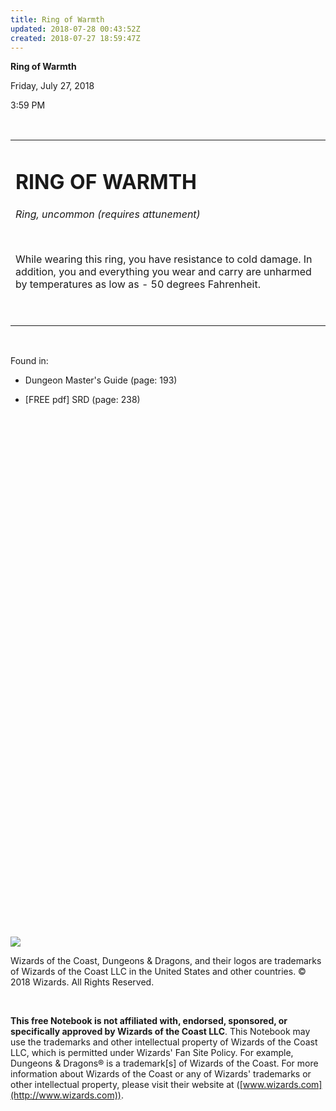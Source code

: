 ```yaml
---
title: Ring of Warmth
updated: 2018-07-28 00:43:52Z
created: 2018-07-27 18:59:47Z
---
```


**Ring of Warmth**

Friday, July 27, 2018

3:59 PM

 

<table><tbody><tr class="odd"><td><h1 id="ring-of-warmth"><strong>RING OF WARMTH</strong></h1><p><em>Ring, uncommon (requires attunement)</em></p><p> </p><p>While wearing this ring, you have resistance to cold damage. In addition, you and everything you wear and carry are unharmed by temperatures as low as - 50 degrees Fahrenheit.</p><p> </p></td></tr></tbody></table>

 

Found in:

-   Dungeon Master's Guide (page: 193)

-   \[FREE pdf\] SRD (page: 238)

 

 

 

 

 

 

 

 

 

 

 

 

 

 

 

 

 

 

 

 

 

 

 

 

 

 

 

![](tmp\media\image1.png)

Wizards of the Coast, Dungeons & Dragons, and their logos are trademarks of Wizards of the Coast LLC in the United States and other countries. © 2018 Wizards. All Rights Reserved.

 

**This free Notebook is not affiliated with, endorsed, sponsored, or specifically approved by Wizards of the Coast LLC**. This Notebook may use the trademarks and other intellectual property of Wizards of the Coast LLC, which is permitted under Wizards' Fan Site Policy. For example, Dungeons & Dragons® is a trademark\[s\] of Wizards of the Coast. For more information about Wizards of the Coast or any of Wizards' trademarks or other intellectual property, please visit their website at ([www.wizards.com](http://www.wizards.com)).
